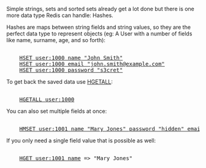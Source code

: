 Simple strings, sets and sorted sets already get a lot done but there is one more data type Redis can handle: Hashes.

Hashes are maps between string fields and string values, so they are the
perfect data type to represent objects (eg: A User with a number of fields like
name, surname, age, and so forth):

<pre></code>
    <a href="#run">HSET user:1000 name "John Smith"</a>
    <a href="#run">HSET user:1000 email "john.smith@example.com"</a>
    <a href="#run">HSET user:1000 password "s3cret"</a>
</code></pre>

To get back the saved data use [HGETALL](#help):

<pre></code>
    <a href="#run">HGETALL user:1000</a>
</code></pre>

You can also set multiple fields at once:

<pre></code>
    <a href="#run">HMSET user:1001 name "Mary Jones" password "hidden" email "mjones@example.com"</a>
</code></pre>

If you only need a single field value that is possible as well:

<pre></code>
    <a href="#run">HGET user:1001 name</a> => "Mary Jones"
</code></pre>

